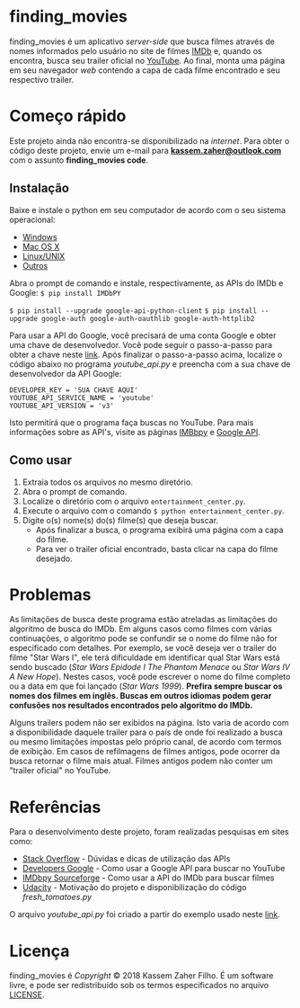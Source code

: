 # finding_movies
finding_movies é um aplicativo _server-side_ que busca filmes através de nomes informados pelo usuário no site de filmes [IMDb](https://www.imdb.com/) e, quando os encontra, busca seu trailer oficial no [YouTube](https://www.youtube.com/). Ao final, monta uma página em seu navegador _web_ contendo a capa de cada filme encontrado e seu respectivo trailer.

# Começo rápido

Este projeto ainda não encontra-se disponibilizado na _internet_. Para obter o código deste projeto, envie um e-mail para **kassem.zaher@outlook.com** com o assunto **finding_movies code**.

## Instalação

Baixe e instale o python em seu computador de acordo com o seu sistema operacional:
* [Windows](https://www.python.org/downloads/windows/)
* [Mac OS X](https://www.python.org/downloads/mac-osx/)
* [Linux/UNIX](https://www.python.org/downloads/source/)
* [Outros](https://www.python.org/download/other/)

Abra o prompt de comando e instale, respectivamente, as APIs do IMDb e Google:
`$ pip install IMDbPY`

`$ pip install --upgrade google-api-python-client`
`$ pip install --upgrade google-auth google-auth-oauthlib google-auth-httplib2`

Para usar a API do Google, você precisará de uma conta Google e obter uma chave de desenvolvedor. Você pode seguir o passo-a-passo para obter a chave neste [link](https://developers.google.com/youtube/v3/quickstart/python).
Após finalizar o passo-a-passo acima, localize o código abaixo no programa *youtube_api.py* e preencha com a sua chave de desenvolvedor da API Google:
```
DEVELOPER_KEY = 'SUA CHAVE AQUI'
YOUTUBE_API_SERVICE_NAME = 'youtube'
YOUTUBE_API_VERSION = 'v3'
```
Isto permitirá que o programa faça buscas no YouTube.
Para mais informações sobre as API's, visite as páginas [IMBbpy](https://imdbpy.sourceforge.io/index.html) e [Google API](https://developers.google.com/youtube/v3/getting-started).

## Como usar

1. Extraia todos os arquivos no mesmo diretório.
2. Abra o prompt de comando.
3. Localize o diretório com o arquivo `entertainment_center.py`.
4. Execute o arquivo com o comando `$ python entertainment_center.py`.
5. Digite o(s) nome(s) do(s) filme(s) que deseja buscar.
    + Após finalizar a busca, o programa exibirá uma página com a capa do filme.
    + Para ver o trailer oficial encontrado, basta clicar na capa do filme desejado.

# Problemas

As limitações de busca deste programa estão atreladas as limitações do algoritmo de busca do IMDb. Em alguns casos como filmes com várias continuações, o algoritmo pode se confundir se o nome do filme não for especificado com detalhes.
Por exemplo, se você deseja ver o trailer do filme "Star Wars I", ele terá dificuldade em identificar qual Star Wars está sendo buscado (_Star Wars Epidode I The Phantom Menace_ ou _Star Wars IV A New Hope_). Nestes casos, você pode escrever o nome do filme completo ou a data em que foi lançado (_Star Wars 1999_).
**Prefira sempre buscar os nomes dos filmes em inglês. Buscas em outros idiomas podem gerar confusões nos resultados encontrados pelo algoritmo do IMDb.**

Alguns trailers podem não ser exibidos na página. Isto varia de acordo com a disponibilidade daquele trailer para o país de onde foi realizado a busca ou mesmo limitações impostas pelo próprio canal, de acordo com termos de exibição.
Em casos de refilmagens de filmes antigos, pode ocorrer da busca retornar o filme mais atual. Filmes antigos podem não conter um "trailer oficial" no YouTube.

# Referências

Para o desenvolvimento deste projeto, foram realizadas pesquisas em sites como:
* [Stack Overflow](https://stackoverflow.com/) - Dúvidas e dicas de utilização das APIs
* [Developers Google](https://developers.google.com/youtube/v3/) - Como usar a Google API para buscar no YouTube
* [IMDbpy Sourceforge](https://imdbpy.sourceforge.io/index.html) - Como usar a API do IMDb para buscar filmes
* [Udacity](https://br.udacity.com/) - Motivação do projeto e disponibilização do código *fresh_tomatoes.py*

O arquivo *youtube_api.py* foi criado a partir do exemplo usado neste [link](https://developers.google.com/youtube/v3/code_samples/python#search_by_keyword).

# Licença

finding_movies é _Copyright_ © 2018 Kassem Zaher Filho. É um software livre, e pode ser redistribuído sob os termos especificados no arquivo [LICENSE](https://github.com/Kassem-Z/finding-movies/blob/master/LICENSE.txt).
